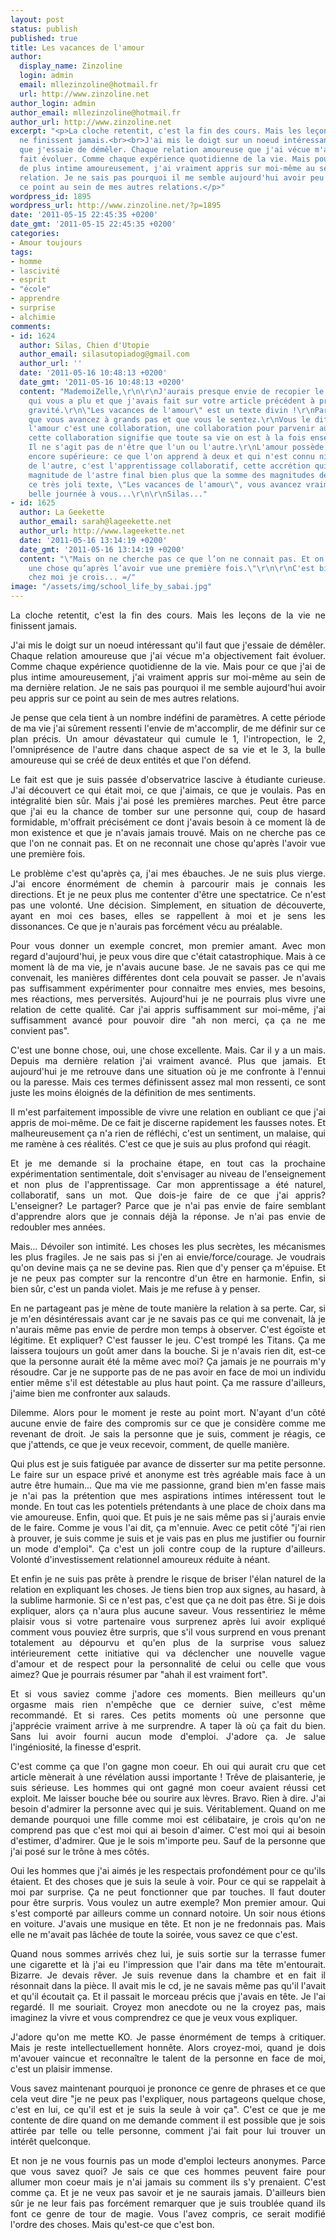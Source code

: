 ```yaml
---
layout: post
status: publish
published: true
title: Les vacances de l'amour
author:
  display_name: Zinzoline
  login: admin
  email: mllezinzoline@hotmail.fr
  url: http://www.zinzoline.net
author_login: admin
author_email: mllezinzoline@hotmail.fr
author_url: http://www.zinzoline.net
excerpt: "<p>La cloche retentit, c'est la fin des cours. Mais les leçons de la vie
  ne finissent jamais.<br><br>J'ai mis le doigt sur un noeud intéressant qu'il faut
  que j'essaie de démêler. Chaque relation amoureuse que j'ai vécue m'a objectivement
  fait évoluer. Comme chaque expérience quotidienne de la vie. Mais pour ce que j'ai
  de plus intime amoureusement, j'ai vraiment appris sur moi-même au sein de ma dernière
  relation. Je ne sais pas pourquoi il me semble aujourd'hui avoir peu appris sur
  ce point au sein de mes autres relations.</p>"
wordpress_id: 1895
wordpress_url: http://www.zinzoline.net/?p=1895
date: '2011-05-15 22:45:35 +0200'
date_gmt: '2011-05-15 22:45:35 +0200'
categories:
- Amour toujours
tags:
- homme
- lascivité
- esprit
- "école"
- apprendre
- surprise
- alchimie
comments:
- id: 1624
  author: Silas, Chien d'Utopie
  author_email: silasutopiadog@gmail.com
  author_url: ''
  date: '2011-05-16 10:48:13 +0200'
  date_gmt: '2011-05-16 10:48:13 +0200'
  content: "MademoiZelle,\r\n\r\nJ'aurais presque envie de recopier le commentaire
    qui vous a plu et que j'avais fait sur votre article précédent à propos de la
    gravité.\r\n\"Les vacances de l'amour\" est un texte divin !\r\nParce qu'il montre
    que vous avancez à grands pas et que vous le sentez.\r\nVous le dites vous même,
    l'amour c'est une collaboration, une collaboration pour parvenir au plaisir et
    cette collaboration signifie que toute sa vie on est à la fois enseignant et élève.
    Il ne s'agit pas de n'être que l'un ou l'autre.\r\nL'amour possède même une dimension
    encore supérieure: ce que l'on apprend à deux et qui n'est connu ni de l'un ni
    de l'autre, c'est l'apprentissage collaboratif, cette accrétion qui fait de la
    magnitude de l'astre final bien plus que la somme des magnitudes des astres initiaux.\r\n\r\nAvec
    ce très joli texte, \"Les vacances de l'amour\", vous avancez vraiment...\r\n\r\nTrès
    belle journée à vous...\r\n\r\nSilas..."
- id: 1625
  author: La Geekette
  author_email: sarah@lageekette.net
  author_url: http://www.lageekette.net
  date: '2011-05-16 13:14:19 +0200'
  date_gmt: '2011-05-16 13:14:19 +0200'
  content: "\"Mais on ne cherche pas ce que l’on ne connait pas. Et on ne reconnait
    une chose qu’après l’avoir vue une première fois.\"\r\n\r\nC'est bien ça le problème
    chez moi je crois... =/"
image: "/assets/img/school_life_by_sabai.jpg"
---
```

<p style="text-align: justify;">La cloche retentit, c'est la fin des cours. Mais les leçons de la vie ne finissent jamais.</p>
<p style="text-align: justify;">J'ai mis le doigt sur un noeud intéressant qu'il faut que j'essaie de démêler. Chaque relation amoureuse que j'ai vécue m'a objectivement fait évoluer. Comme chaque expérience quotidienne de la vie. Mais pour ce que j'ai de plus intime amoureusement, j'ai vraiment appris sur moi-même au sein de ma dernière relation. Je ne sais pas pourquoi il me semble aujourd'hui avoir peu appris sur ce point au sein de mes autres relations.<a id="more"></a><a id="more-1895"></a></p>
<p style="text-align: justify;">Je pense que cela tient à un nombre indéfini de paramètres. A cette période de ma vie j'ai sûrement ressenti l'envie de m'accomplir, de me définir sur ce plan précis. Un amour dévastateur qui cumule le 1, l'intropection, le 2, l'omniprésence de l'autre dans chaque aspect de sa vie et le 3, la bulle amoureuse qui se créé de deux entités et que l'on défend.</p>
<p style="text-align: justify;">Le fait est que je suis passée d'observatrice lascive à étudiante curieuse. J'ai découvert ce qui était moi, ce que j'aimais, ce que je voulais. Pas en intégralité bien sûr. Mais j'ai posé les premières marches. Peut être parce que j'ai eu la chance de tomber sur une personne qui, coup de hasard formidable, m'offrait précisément ce dont j'avais besoin à ce moment là de mon existence et que je n'avais jamais trouvé. Mais on ne cherche pas ce que l'on ne connait pas. Et on ne reconnait une chose qu'après l'avoir vue une première fois.</p>
<p style="text-align: justify;">Le problème c'est qu'après ça, j'ai mes ébauches. Je ne suis plus vierge. J'ai encore énormément de chemin à parcourir mais je connais les directions. Et je ne peux plus me contenter d'être une spectatrice. Ce n'est pas une volonté. Une décision. Simplement, en situation de découverte, ayant en moi ces bases, elles se rappellent à moi et je sens les dissonances. Ce que je n'aurais pas forcément vécu au préalable.</p>
<p style="text-align: justify;">Pour vous donner un exemple concret, mon premier amant. Avec mon regard d'aujourd'hui, je peux vous dire que c'était catastrophique. Mais à ce moment là de ma vie, je n'avais aucune base. Je ne savais pas ce qui me convenait, les manières différentes dont cela pouvait se passer. Je n'avais pas suffisamment expérimenter pour connaitre mes envies, mes besoins, mes réactions, mes perversités. Aujourd'hui je ne pourrais plus vivre une relation de cette qualité. Car j'ai appris suffisamment sur moi-même, j'ai suffisamment avancé pour pouvoir dire "ah non merci, ça ça ne me convient pas".</p>
<p style="text-align: justify;">C'est une bonne chose, oui, une chose excellente. Mais. Car il y a un mais. Depuis ma dernière relation j'ai vraiment avancé. Plus que jamais. Et aujourd'hui je me retrouve dans une situation où je me confronte à l'ennui ou la paresse. Mais ces termes définissent assez mal mon ressenti, ce sont juste les moins éloignés de la définition de mes sentiments.</p>
<p style="text-align: justify;">Il m'est parfaitement impossible de vivre une relation en oubliant ce que j'ai appris de moi-même. De ce fait je discerne rapidement les fausses notes. Et malheureusement ça n'a rien de réfléchi, c'est un sentiment, un malaise, qui me ramène à ces réalités. C'est ce que je suis au plus profond qui réagit.</p>
<p style="text-align: justify;">Et je me demande si la prochaine étape, en tout cas la prochaine expérimentation sentimentale, doit s'envisager au niveau de l'enseignement et non plus de l'apprentissage. Car mon apprentissage a été naturel, collaboratif, sans un mot. Que dois-je faire de ce que j'ai appris? L'enseigner? Le partager? Parce que je n'ai pas envie de faire semblant d'apprendre alors que je connais déjà la réponse. Je n'ai pas envie de redoubler mes années.</p>
<p style="text-align: justify;">Mais... Dévoiler son intimité. Les choses les plus secrètes, les mécanismes les plus fragiles. Je ne sais pas si j'en ai envie/force/courage. Je voudrais qu'on devine mais ça ne se devine pas. Rien que d'y penser ça m'épuise. Et je ne peux pas compter sur la rencontre d'un être en harmonie. Enfin, si bien sûr, c'est un panda violet. Mais je me refuse à y penser.</p>
<p style="text-align: justify;">En ne partageant pas je mène de toute manière la relation à sa perte. Car, si je m'en désintéressais avant car je ne savais pas ce qui me convenait, là je n'aurais même pas envie de perdre mon temps à observer. C'est égoïste et légitime. Et expliquer? C'est fausser le jeu. C'est trompé les Titans. Ça me laissera toujours un goût amer dans la bouche. Si je n'avais rien dit, est-ce que la personne aurait été la même avec moi? Ça jamais je ne pourrais m'y résoudre. Car je ne supporte pas de ne pas avoir en face de moi un individu entier même s'il est détestable au plus haut point. Ça me rassure d'ailleurs, j'aime bien me confronter aux salauds.</p>
<p style="text-align: justify;">Dilemme. Alors pour le moment je reste au point mort. N'ayant d'un côté aucune envie de faire des compromis sur ce que je considère comme me revenant de droit. Je sais la personne que je suis, comment je réagis, ce que j'attends, ce que je veux recevoir, comment, de quelle manière.</p>
<p style="text-align: justify;">Qui plus est je suis fatiguée par avance de disserter sur ma petite personne. Le faire sur un espace privé et anonyme est très agréable mais face à un autre être humain... Que ma vie me passionne, grand bien m'en fasse mais je n'ai pas la prétention que mes aspirations intimes intéressent tout le monde. En tout cas les potentiels prétendants à une place de choix dans ma vie amoureuse. Enfin, quoi que. Et puis je ne sais même pas si j'aurais envie de le faire. Comme je vous l'ai dit, ça m'ennuie. Avec ce petit côté "j'ai rien à prouver, je suis comme je suis et je vais pas en plus me justifier ou fournir un mode d'emploi". Ça c'est un joli contre coup de la rupture d'ailleurs. Volonté d'investissement relationnel amoureux réduite à néant.</p>
<p style="text-align: justify;">Et enfin je ne suis pas prête à prendre le risque de briser l'élan naturel de la relation en expliquant les choses. Je tiens bien trop aux signes, au hasard, à la sublime harmonie. Si ce n'est pas, c'est que ça ne doit pas être. Si je dois expliquer, alors ça n'aura plus aucune saveur. Vous ressentiriez le même plaisir vous si votre partenaire vous surprenez après lui avoir expliqué comment vous pouviez être surpris, que s'il vous surprend en vous prenant totalement au dépourvu et qu'en plus de la surprise vous saluez intérieurement cette initiative qui va déclencher une nouvelle vague d'amour et de respect pour la personnalité de celui ou celle que vous aimez? Que je pourrais résumer par "ahah il est vraiment fort".</p>
<p style="text-align: justify;">Et si vous saviez comme j'adore ces moments. Bien meilleurs qu'un orgasme mais rien n'empêche que ce dernier suive, c'est même recommandé. Et si rares. Ces petits moments où une personne que j'apprécie vraiment arrive à me surprendre. A taper là où ça fait du bien. Sans lui avoir fourni aucun mode d'emploi. J'adore ça. Je salue l'ingéniosité, la finesse d'esprit.</p>
<p style="text-align: justify;">C'est comme ça que l'on gagne mon coeur. Eh oui qui aurait cru que cet article mènerait à une révélation aussi importante ! Trêve de plaisanterie, je suis sérieuse. Les hommes qui ont gagné mon coeur avaient réussi cet exploit. Me laisser bouche bée ou sourire aux lèvres. Bravo. Rien à dire. J'ai besoin d'admirer la personne avec qui je suis. Véritablement. Quand on me demande pourquoi une fille comme moi est célibataire, je crois qu'on ne comprend pas que c'est moi qui ai besoin d'aimer. C'est moi qui ai besoin d'estimer, d'admirer. Que je le sois m'importe peu. Sauf de la personne que j'ai posé sur le trône à mes côtés.</p>
<p style="text-align: justify;">Oui les hommes que j'ai aimés je les respectais profondément pour ce qu'ils étaient. Et des choses que je suis la seule à voir. Pour ce qui se rappelait à moi par surprise. Ça ne peut fonctionner que par touches. Il faut douter pour être surpris. Vous voulez un autre exemple? Mon premier amour. Qui s'est comporté par ailleurs comme un connard notoire. Un soir nous étions en voiture. J'avais une musique en tête. Et non je ne fredonnais pas. Mais elle ne m'avait pas lâchée de toute la soirée, vous savez ce que c'est.</p>
<p style="text-align: justify;">Quand nous sommes arrivés chez lui, je suis sortie sur la terrasse fumer une cigarette et là j'ai eu l'impression que l'air dans ma tête m'entourait. Bizarre. Je devais rêver. Je suis revenue dans la chambre et en fait il résonnait dans la pièce. Il avait mis le cd, je ne savais même pas qu'il l'avait et qu'il écoutait ça. Et il passait le morceau précis que j'avais en tête. Je l'ai regardé. Il me souriait. Croyez mon anecdote ou ne la croyez pas, mais imaginez la vivre et vous comprendrez ce que je veux vous expliquer.</p>
<p style="text-align: justify;">J'adore qu'on me mette KO. Je passe énormément de temps à critiquer. Mais je reste intellectuellement honnête. Alors croyez-moi, quand je dois m'avouer vaincue et reconnaître le talent de la personne en face de moi, c'est un plaisir immense.</p>
<p style="text-align: justify;">Vous savez maintenant pourquoi je prononce ce genre de phrases et ce que cela veut dire "je ne peux pas l'expliquer, nous partageons quelque chose, c'est en lui, ce qu'il est et je suis la seule à voir ça". C'est ce que je me contente de dire quand on me demande comment il est possible que je sois attirée par telle ou telle personne, comment j'ai fait pour lui trouver un intérêt quelconque.</p>
<p style="text-align: justify;">Et non je ne vous fournis pas un mode d'emploi lecteurs anonymes. Parce que vous savez quoi? Je sais ce que ces hommes peuvent faire pour allumer mon coeur mais je n'ai jamais su comment ils s'y prenaient. C'est comme ça. Et je ne veux pas savoir et je ne saurais jamais. D'ailleurs bien sûr je ne leur fais pas forcément remarquer que je suis troublée quand ils font ce genre de tour de magie. Vous l'avez compris, ce serait modifié l'ordre des choses. Mais qu'est-ce que c'est bon.</p>
